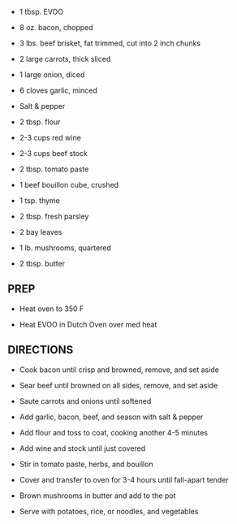 - 1 tbsp. EVOO

- 8 oz. bacon, chopped

- 3 lbs. beef brisket, fat trimmed, cut into 2 inch chunks

- 2 large carrots, thick sliced

- 1 large onion, diced

- 6 cloves garlic, minced

- Salt & pepper

- 2 tbsp. flour

- 2-3 cups red wine

- 2-3 cups beef stock

- 2 tbsp. tomato paste

- 1 beef bouillon cube, crushed

- 1 tsp. thyme

- 2 tbsp. fresh parsley

- 2 bay leaves

- 1 lb. mushrooms, quartered

- 2 tbsp. butter

## PREP

- Heat oven to 350 F

- Heat EVOO in Dutch Oven over med heat

## DIRECTIONS

- Cook bacon until crisp and browned, remove, and set aside

- Sear beef until browned on all sides, remove, and set aside

- Saute carrots and onions until softened

- Add garlic, bacon, beef, and season with salt & pepper

- Add flour and toss to coat, cooking another 4-5 minutes

- Add wine and stock until just covered

- Stir in tomato paste, herbs, and bouillon

- Cover and transfer to oven for 3-4 hours until fall-apart tender

- Brown mushrooms in butter and add to the pot

- Serve with potatoes, rice, or noodles, and vegetables
